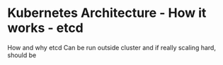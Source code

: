 # Kubernetes Architecture - How it works - etcd
How and why etcd
Can be run outside cluster and if really scaling hard, should be
